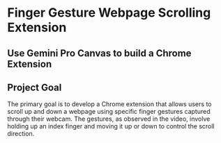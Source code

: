 # Finger Gesture Webpage Scrolling Extension

## Use Gemini Pro Canvas to build a Chrome Extension

## **Project Goal**

The primary goal is to develop a Chrome extension that allows users to scroll up and down a webpage using specific finger gestures captured through their webcam. The gestures, as observed in the video, involve holding up an index finger and moving it up or down to control the scroll direction.


